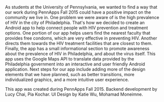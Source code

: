 As students at the University of Pennsylvania, we wanted to find a way that our work during PennApps Fall 2015 could have a positive impact on the community we live in. One problem we were aware of is the high prevalence of HIV in the city of Philadelphia. That's how we decided to create an Android app to help connect people with HIV prevention and treatment options. One portion of our app helps users find the nearest faculty that provides free condoms, which are very effective in preventing HIV. Another directs them towards the HIV treatment facilities that are closest to them. Finally, the app has a small informational section to promote awareness about the prevalence of HIV in Philadelphia, and about the virus itself. This app uses the Google Maps API to translate data provided by the Philadelphia government into an interactive and user friendly Android application. Next steps for our app include adding more of the design elements that we have planned, such as better transitions, more individualized graphics, and a more intuitive user experience.

This app was created during PennApps Fall 2015.
Backend development by Lucy Chai, Pia Kochar.
UI Design by Katie Wu, Mohamad Moneimne.
